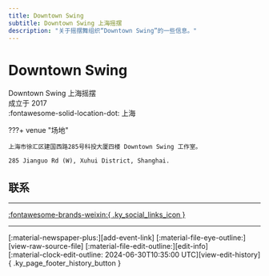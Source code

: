 ```yaml
---
title: Downtown Swing
subtitle: Downtown Swing 上海摇摆
description: "关于摇摆舞组织“Downtown Swing”的一些信息。"
---
```


# Downtown Swing

Downtown Swing 上海摇摆  
成立于 2017  
:fontawesome-solid-location-dot: 上海  


???+ venue "场地"

    上海市徐汇区建国西路285号科投大厦四楼 Downtown Swing 工作室。  
      
    285 Jianguo Rd (W), Xuhui District, Shanghai.  

## 联系


---

 [:fontawesome-brands-weixin:{ .ky_social_links_icon }](# "DowntownSwing上海摇摆")

---

<div class="ky_page_footer" markdown>
<div class="ky_page_footer_trailing" markdown="span">
[:material-newspaper-plus:][add-event-link]
[:material-file-eye-outline:][view-raw-source-file]
[:material-file-edit-outline:][edit-info]
</div>
<div class="ky_page_footer_leading" markdown="span">
[:material-clock-edit-outline: 2024-06-30T10:35:00 UTC][view-edit-history]{ .ky_page_footer_history_button }
</div>
</div>

[add-event-link]: https://github.com/swingdance/events/issues/new?assignees=&labels=add+event&projects=&template=02-add_entity.yml&title=%5Bzh_CN%5D%20Add%20Event%3A%20%3CName%3E&region=zh_CN&province=Shanghai&city=Shanghai&org_id=downtown-swing "添加活动"
[view-raw-source-file]: https://github.com/swingdance/orgs/blob/main/zh_CN/downtown-swing.json "查看原始源文件"
[edit-info]: https://github.com/swingdance/orgs/issues/new?assignees=&labels=update+org&projects=&template=03-update_entity.yml&title=%5Bzh_CN%5D%20Update%20Org%3A%20Downtown%20Swing&region=zh_CN&id=downtown-swing&name=Downtown%20Swing "编辑信息"

[view-edit-history]: https://github.com/swingdance/orgs/commits/main/zh_CN/downtown-swing.json "查看编辑历史"
